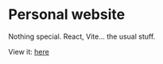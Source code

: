 # Personal website

Nothing special. React, Vite... the usual stuff.

View it: [here](https://awesomeshinythings.co.uk)
